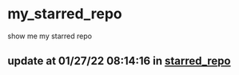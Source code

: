 # my_starred_repo
show me my starred repo

update at 01/27/22 08:14:16 in [starred_repo](./index.html)
---

